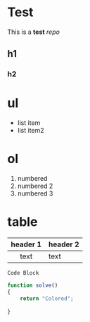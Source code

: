 # Test
This is a **test** *repo*

## h1
### h2
# ul
* list item
* list item2
# ol
1. numbered
1. numbered 2
1. numbered 3
# table

|header 1 |header 2|
|:---: |:---|
|text | text |

```
Code Block
```
``` javascript
function solve()
{
    return "Colored";
    
}
```